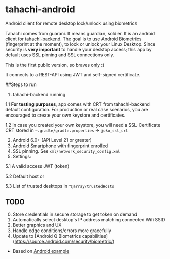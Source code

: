 # tahachi-android
Android client for remote desktop lock/unlock using biometrics

Tahachi comes from guarani. It means guardian, soldier.
It is an android client for [tahachi-backend](https://github.com/jokoframework/tahachi-backend). 
The goal is to use Android Biometrics (fingerprint at the moment), to lock or unlock your Linux Desktop. 
Since security is **very important** to handle your desktop access; this app by default uses SSL pinning and SSL connections only.

This is the first public version, so braves only :)

It connects to a REST-API using JWT and self-signed certificate.

##Steps to run

 1. tahachi-backend running

  1.1 **For testing purposes**, app comes with CRT from tahachi-backend default configuration. For production or real case scenarios, you are encouraged to create your own keystore and certificates. 
  
  1.2 In case you created your own keystore, you will need a SSL-Certificate CRT stored in `~.gradle/gradle.properties` -> `joko_ssl_crt`
  
 2. Android 6.0+ (API Level 21 or greater)
 3. Android Smartphone with fingerprint enrolled
 4. SSL pinning. See `xml/network_security_config.xml`
 5. Settings: 
  
  5.1 A valid access JWT (token)
  
  5.2 Default host or
  
  5.3 List of trusted desktops in `"@array/trustedHosts`


## TODO

0. Store credentials in secure storage to get token on demand
1. Automatically select desktop's IP address matching connected Wifi SSID
2. Better graphics and UX
3. Handle edge conditions/errors more gracefully
4. Update to [Android Q Biometrics capabilities] (https://source.android.com/security/biometric/)

 * Based on [Android example](https://github.com/googlearchive/android-FingerprintDialog)
 
